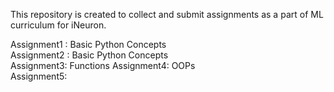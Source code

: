 This repository is created to collect and submit assignments as a part of ML curriculum for iNeuron.

Assignment1 : Basic Python Concepts \
Assignment2 : Basic Python Concepts\
Assignment3: Functions
Assignment4: OOPs \
Assignment5: 
